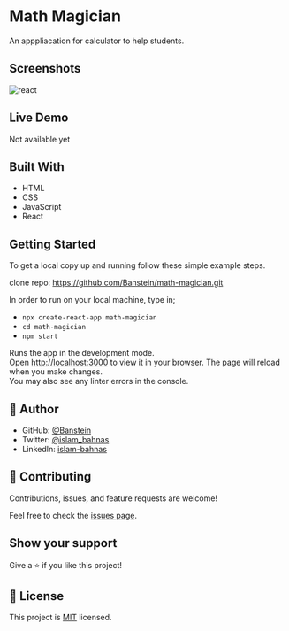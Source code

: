 # Math Magician

An apppliacation for calculator to help students.

## Screenshots
![react](https://user-images.githubusercontent.com/35707975/158350824-a20b1b3d-123c-4232-9c10-5cc3bc257e13.png)

## Live Demo

Not available yet

## Built With

- HTML
- CSS
- JavaScript
- React

## Getting Started

To get a local copy up and running follow these simple example steps.

clone repo: https://github.com/Banstein/math-magician.git

In order to run on your local machine, type in;

- `npx create-react-app math-magician`
- `cd math-magician`
- `npm start`

Runs the app in the development mode.\
Open [http://localhost:3000](http://localhost:3000) to view it in your browser.
The page will reload when you make changes.\
You may also see any linter errors in the console.

## 👤 **Author**

- GitHub: [@Banstein](https://github.com/Banstein)
- Twitter: [@islam_bahnas](https://twitter.com/islam_bahnas)
- LinkedIn: [islam-bahnas](www.linkedin.com/in/islam-bahnas)

## 🤝 Contributing

Contributions, issues, and feature requests are welcome!

Feel free to check the [issues page](../../issues/).

## Show your support

Give a ⭐️ if you like this project!

## 📝 License

This project is [MIT](./LICENSE) licensed.
